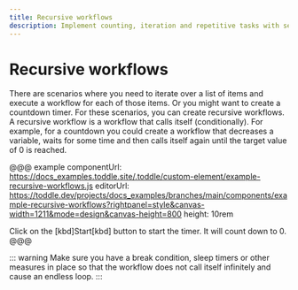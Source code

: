 ```yaml
---
title: Recursive workflows
description: Implement counting, iteration and repetitive tasks with self-calling workflows that process arrays or count through values with break conditions.
---
```


# Recursive workflows

There are scenarios where you need to iterate over a list of items and execute a workflow for each of those items. Or you might want to create a countdown timer. For these scenarios, you can create recursive workflows. A recursive workflow is a workflow that calls itself (conditionally). For example, for a countdown you could create a workflow that decreases a variable, waits for some time and then calls itself again until the target value of 0 is reached.

@@@ example
componentUrl: https://docs_examples.toddle.site/.toddle/custom-element/example-recursive-workflows.js
editorUrl: https://toddle.dev/projects/docs_examples/branches/main/components/example-recursive-workflows?rightpanel=style&canvas-width=1211&mode=design&canvas-height=800
height: 10rem

Click on the [kbd]Start[kbd] button to start the timer. It will count down to 0.
@@@

::: warning
Make sure you have a break condition, sleep timers or other measures in place so that the workflow does not call itself infinitely and cause an endless loop.
:::
